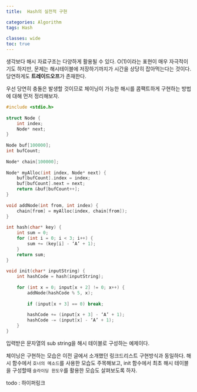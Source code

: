 ```yaml
---
title:  Hash의 실전적 구현

categories: Algorithm 
tags: Hash
 
classes: wide
toc: true
---
```


  
생각보다 해시 자료구조는 다양하게 활용될 수 있다. O(1)이라는 표현이 매우 자극적이기도 하지만, 문제는 해시테이블에 저장하기까지가 시간을 상당히 잡아먹는다는 것이다. 당연하게도 **트레이드오프**가 존재한다.  
  
우선 당연히 충돌은 발생할 것이므로 체이닝이 가능한 해시를 콤팩트하게 구현하는 방법에 대해 먼저 정리해보자.  
  
```cpp  
#include <stdio.h>  
  
struct Node {  
	int index;  
	Node* next;  
}  
  
Node buf[100000];  
int bufCount;  
  
Node* chain[100000];  
  
Node* myAlloc(int index, Node* next) {  
	buf[bufCount].index = index;  
	buf[bufCount].next = next;  
	return &buf[bufCount++];  
}  
  
void addNode(int from, int index) {  
	chain[from] = myAlloc(index, chain[from]);  
}  
  
int hash(char* key) {  
	int sum = 0;  
	for (int i = 0; i < 3; i++) {  
		sum += (key[i] - ‘A’ + 1);  
	}  
	return sum;  
}  
  
void init(char* inputString) {  
	int hashCode = hash(inputString);  
  
	for (int x = 0; input[x + 2] != 0; x++) {  
		addNode(hashCode % 5, x);  
  
		if (input[x + 3] == 0) break;  
  
		hashCode += (input[x + 3] - ‘A’ + 1);  
		hashCode -= (input[x] - ‘A’ + 1);  
	}  
}  
```  
  
입력받은 문자열의 sub string을 해시 테이블로 구성하는 예제이다.  
  
체이닝은 구현하는 모습은 이전 글에서 소개했던 링크드리스트 구현방식과 동일하다. 해시 함수에서 `호너의 메소드`를 사용한 모습도 주목해보고, init 함수에서 최초 해시 테이블을 구성할때 `슬라이딩 윈도우`를 활용한 모습도 살펴보도록 하자.  
  
todo : 하이퍼링크  
